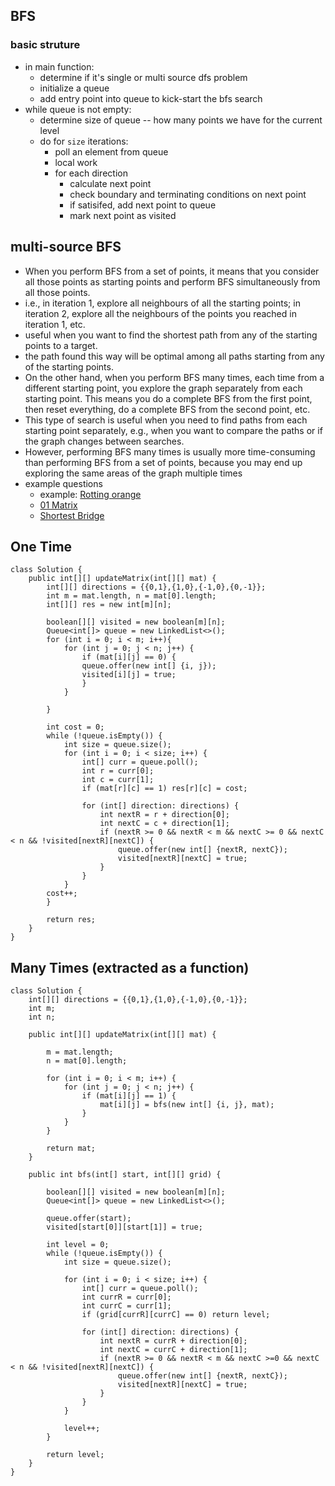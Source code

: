 ## BFS

### basic struture
- in main function:
  - determine if it's single or multi source dfs problem
  - initialize a queue
  - add entry point into queue to kick-start the bfs search
- while queue is not empty: 
   - determine size of queue -- how many points we have for the current level
   - do for ```size``` iterations: 
      - poll an element from queue
      - local work
      - for each direction
        - calculate next point
        - check boundary and terminating conditions on next point
        - if satisifed, add next point to queue
        - mark next point as visited

 ## multi-source BFS
 - When you perform BFS from a set of points, it means that you consider all those points as starting points and perform BFS simultaneously from all those points. 
 - i.e., in iteration 1, explore all neighbours of all the starting points; in iteration 2, explore all the neighbours of the points you reached in iteration 1, etc.
 - useful when you want to find the shortest path from any of the starting points to a target.
 - the path found this way will be optimal among all paths starting from any of the starting points.
 - On the other hand, when you perform BFS many times, each time from a different starting point, you explore the graph separately from each starting point. This means you do a complete BFS from the first point, then reset everything, do a complete BFS from the second point, etc. 
 - This type of search is useful when you need to find paths from each starting point separately, e.g., when you want to compare the paths or if the graph changes between searches. 
 - However, performing BFS many times is usually more time-consuming than performing BFS from a set of points, because you may end up exploring the same areas of the graph multiple times
 - example questions
      - example: [Rotting orange](https://leetcode.com/problems/rotting-oranges/)
      - [01 Matrix](https://leetcode.com/problems/01-matrix/)
      - [Shortest Bridge](https://leetcode.com/problems/shortest-bridge/)

## One Time
```
class Solution {
    public int[][] updateMatrix(int[][] mat) {
        int[][] directions = {{0,1},{1,0},{-1,0},{0,-1}};
        int m = mat.length, n = mat[0].length;
        int[][] res = new int[m][n];
        
        boolean[][] visited = new boolean[m][n];
        Queue<int[]> queue = new LinkedList<>();
        for (int i = 0; i < m; i++){
            for (int j = 0; j < n; j++) {
                if (mat[i][j] == 0) {
                queue.offer(new int[] {i, j});
                visited[i][j] = true;
                }
            }
            
        }
        
        int cost = 0;
        while (!queue.isEmpty()) {
            int size = queue.size();
            for (int i = 0; i < size; i++) {
                int[] curr = queue.poll();
                int r = curr[0];
                int c = curr[1];
                if (mat[r][c] == 1) res[r][c] = cost;
                
                for (int[] direction: directions) {
                    int nextR = r + direction[0];
                    int nextC = c + direction[1];
                    if (nextR >= 0 && nextR < m && nextC >= 0 && nextC < n && !visited[nextR][nextC]) { 
                        queue.offer(new int[] {nextR, nextC});
                        visited[nextR][nextC] = true;
                    }
                }
            }
        cost++;  
        }
        
        return res;
    }
}
```

## Many Times (extracted as a function)
```
class Solution {
    int[][] directions = {{0,1},{1,0},{-1,0},{0,-1}};
    int m; 
    int n;
    
    public int[][] updateMatrix(int[][] mat) {
        
        m = mat.length;
        n = mat[0].length;
        
        for (int i = 0; i < m; i++) {
            for (int j = 0; j < n; j++) {
                if (mat[i][j] == 1) {
                    mat[i][j] = bfs(new int[] {i, j}, mat);
                }
            }
        }
        
        return mat;
    }
    
    public int bfs(int[] start, int[][] grid) {
 
        boolean[][] visited = new boolean[m][n];
        Queue<int[]> queue = new LinkedList<>();
        
        queue.offer(start);
        visited[start[0]][start[1]] = true;
        
        int level = 0;
        while (!queue.isEmpty()) {
            int size = queue.size();
            
            for (int i = 0; i < size; i++) {
                int[] curr = queue.poll();
                int currR = curr[0];
                int currC = curr[1];
                if (grid[currR][currC] == 0) return level;
                
                for (int[] direction: directions) {
                    int nextR = currR + direction[0];
                    int nextC = currC + direction[1];
                    if (nextR >= 0 && nextR < m && nextC >=0 && nextC < n && !visited[nextR][nextC]) {
                        queue.offer(new int[] {nextR, nextC});
                        visited[nextR][nextC] = true;
                    }
                }
            }
            
            level++;
        }
        
        return level;
    }
}
```
